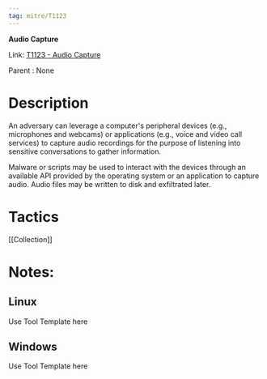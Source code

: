 ```yaml
---
tag: mitre/T1123
---
```


**Audio Capture**

Link: [T1123 - Audio Capture](https://attack.mitre.org/techniques/T1123)

Parent : None


# Description

An adversary can leverage a computer's peripheral devices (e.g., microphones and webcams) or applications (e.g., voice and video call services) to capture audio recordings for the purpose of listening into sensitive conversations to gather information.

Malware or scripts may be used to interact with the devices through an available API provided by the operating system or an application to capture audio. Audio files may be written to disk and exfiltrated later.

# Tactics


[[Collection]]


# Notes:

## Linux

Use Tool Template here

## Windows

Use Tool Template here